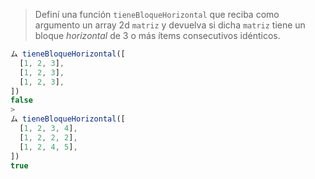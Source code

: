 > Definí una función `tieneBloqueHorizontal` que reciba como argumento un array 2d `matriz` y devuelva si dicha `matriz` tiene un bloque _horizontal_ de 3 o más ítems consecutivos idénticos.
>
```javascript
ム tieneBloqueHorizontal([
  [1, 2, 3],
  [1, 2, 3],
  [1, 2, 3],
])
false
>
ム tieneBloqueHorizontal([
  [1, 2, 3, 4],
  [1, 2, 2, 2],
  [1, 2, 4, 5],
])
true
```